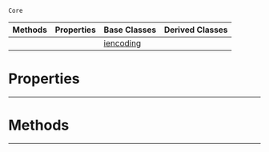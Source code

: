  `Core`

|Methods|Properties|Base Classes|Derived Classes|
|---|---|---|---|
| | |[iencoding](https://github.com/zeroengineteam/ZeroDocs/blob/master/code_reference/zilch_base_types/iencoding.markdown)| |


 #  Properties


---  
 #  Methods


---  
 

 